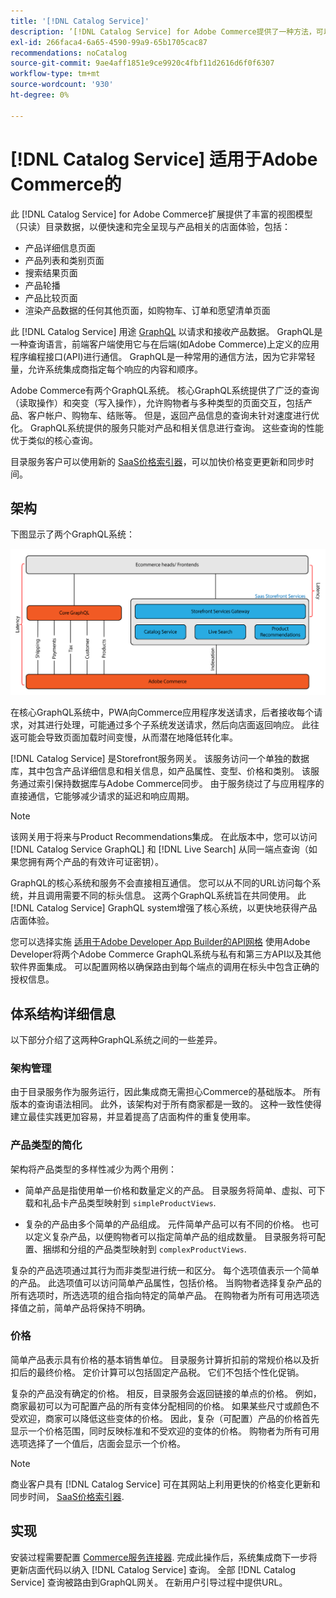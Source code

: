 ```yaml
---
title: '[!DNL Catalog Service]'
description: ’[!DNL Catalog Service] for Adobe Commerce提供了一种方法，可以比本机Adobe Commerce GraphQL查询更快地检索产品显示页面和产品列表页面的内容。
exl-id: 266faca4-6a65-4590-99a9-65b1705cac87
recommendations: noCatalog
source-git-commit: 9ae4aff1851e9ce9920c4fbf11d2616d6f0f6307
workflow-type: tm+mt
source-wordcount: '930'
ht-degree: 0%

---
```


# [!DNL Catalog Service] 适用于Adobe Commerce的

此 [!DNL Catalog Service] for Adobe Commerce扩展提供了丰富的视图模型（只读）目录数据，以便快速和完全呈现与产品相关的店面体验，包括：

* 产品详细信息页面
* 产品列表和类别页面
* 搜索结果页面
* 产品轮播
* 产品比较页面
* 渲染产品数据的任何其他页面，如购物车、订单和愿望清单页面

此 [!DNL Catalog Service] 用途 [GraphQL](https://graphql.org/) 以请求和接收产品数据。 GraphQL是一种查询语言，前端客户端使用它与在后端(如Adobe Commerce)上定义的应用程序编程接口(API)进行通信。 GraphQL是一种常用的通信方法，因为它非常轻量，允许系统集成商指定每个响应的内容和顺序。

Adobe Commerce有两个GraphQL系统。 核心GraphQL系统提供了广泛的查询（读取操作）和突变（写入操作），允许购物者与多种类型的页面交互，包括产品、客户帐户、购物车、结账等。 但是，返回产品信息的查询未针对速度进行优化。 GraphQL系统提供的服务只能对产品和相关信息进行查询。 这些查询的性能优于类似的核心查询。

目录服务客户可以使用新的 [SaaS价格索引器](../price-index/index.md)，可以加快价格变更更新和同步时间。

## 架构

下图显示了两个GraphQL系统：

![目录架构图](assets/catalog-service-architecture.png)

在核心GraphQL系统中，PWA向Commerce应用程序发送请求，后者接收每个请求，对其进行处理，可能通过多个子系统发送请求，然后向店面返回响应。 此往返可能会导致页面加载时间变慢，从而潜在地降低转化率。

[!DNL Catalog Service] 是Storefront服务网关。 该服务访问一个单独的数据库，其中包含产品详细信息和相关信息，如产品属性、变型、价格和类别。 该服务通过索引保持数据库与Adobe Commerce同步。
由于服务绕过了与应用程序的直接通信，它能够减少请求的延迟和响应周期。

>[!NOTE]
>
>该网关用于将来与Product Recommendations集成。 在此版本中，您可以访问 [!DNL Catalog Service GraphQL] 和 [!DNL Live Search] 从同一端点查询（如果您拥有两个产品的有效许可证密钥）。

GraphQL的核心系统和服务不会直接相互通信。 您可以从不同的URL访问每个系统，并且调用需要不同的标头信息。 这两个GraphQL系统旨在共同使用。 此 [!DNL Catalog Service] GraphQL system增强了核心系统，以更快地获得产品店面体验。

您可以选择实施 [适用于Adobe Developer App Builder的API网格](https://developer.adobe.com/graphql-mesh-gateway/) 使用Adobe Developer将两个Adobe Commerce GraphQL系统与私有和第三方API以及其他软件界面集成。 可以配置网格以确保路由到每个端点的调用在标头中包含正确的授权信息。

## 体系结构详细信息

以下部分介绍了这两种GraphQL系统之间的一些差异。

### 架构管理

由于目录服务作为服务运行，因此集成商无需担心Commerce的基础版本。 所有版本的查询语法相同。 此外，该架构对于所有商家都是一致的。 这种一致性使得建立最佳实践更加容易，并显着提高了店面构件的重复使用率。

### 产品类型的简化

架构将产品类型的多样性减少为两个用例：

* 简单产品是指使用单一价格和数量定义的产品。 目录服务将简单、虚拟、可下载和礼品卡产品类型映射到 `simpleProductViews`.

* 复杂的产品由多个简单的产品组成。 元件简单产品可以有不同的价格。 也可以定义复杂产品，以便购物者可以指定简单产品的组成数量。 目录服务将可配置、捆绑和分组的产品类型映射到 `complexProductViews`.

复杂的产品选项通过其行为而非类型进行统一和区分。 每个选项值表示一个简单的产品。 此选项值可以访问简单产品属性，包括价格。 当购物者选择复杂产品的所有选项时，所选选项的组合指向特定的简单产品。 在购物者为所有可用选项选择值之前，简单产品将保持不明确。

### 价格

简单产品表示具有价格的基本销售单位。 目录服务计算折扣前的常规价格以及折扣后的最终价格。 定价计算可以包括固定产品税。 它们不包括个性化促销。

复杂的产品没有确定的价格。 相反，目录服务会返回链接的单点的价格。 例如，商家最初可以为可配置产品的所有变体分配相同的价格。 如果某些尺寸或颜色不受欢迎，商家可以降低这些变体的价格。 因此，复杂（可配置）产品的价格首先显示一个价格范围，同时反映标准和不受欢迎的变体的价格。 购物者为所有可用选项选择了一个值后，店面会显示一个价格。

>[!NOTE]
>
> 商业客户具有 [!DNL Catalog Service] 可在其网站上利用更快的价格变化更新和同步时间， [SaaS价格索引器](../price-index/index.md).

## 实现

安装过程需要配置 [Commerce服务连接器](../landing/saas.md). 完成此操作后，系统集成商下一步将更新店面代码以纳入 [!DNL Catalog Service] 查询。 全部 [!DNL Catalog Service] 查询被路由到GraphQL网关。 在新用户引导过程中提供URL。
